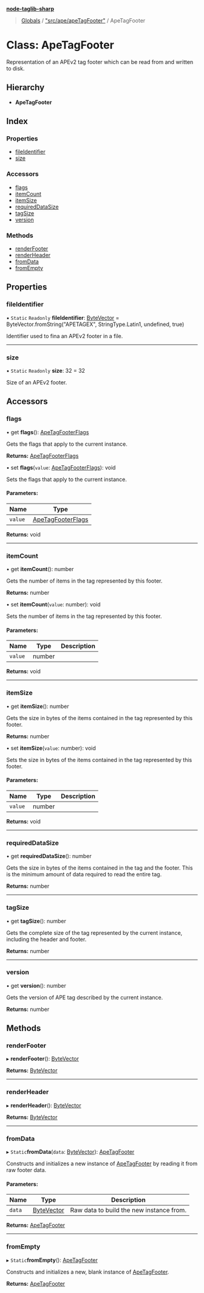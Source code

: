 **[node-taglib-sharp](../README.md)**

> [Globals](../globals.md) / ["src/ape/apeTagFooter"](../modules/_src_ape_apetagfooter_.md) / ApeTagFooter

# Class: ApeTagFooter

Representation of an APEv2 tag footer which can be read from and written to disk.

## Hierarchy

* **ApeTagFooter**

## Index

### Properties

* [fileIdentifier](_src_ape_apetagfooter_.apetagfooter.md#fileidentifier)
* [size](_src_ape_apetagfooter_.apetagfooter.md#size)

### Accessors

* [flags](_src_ape_apetagfooter_.apetagfooter.md#flags)
* [itemCount](_src_ape_apetagfooter_.apetagfooter.md#itemcount)
* [itemSize](_src_ape_apetagfooter_.apetagfooter.md#itemsize)
* [requiredDataSize](_src_ape_apetagfooter_.apetagfooter.md#requireddatasize)
* [tagSize](_src_ape_apetagfooter_.apetagfooter.md#tagsize)
* [version](_src_ape_apetagfooter_.apetagfooter.md#version)

### Methods

* [renderFooter](_src_ape_apetagfooter_.apetagfooter.md#renderfooter)
* [renderHeader](_src_ape_apetagfooter_.apetagfooter.md#renderheader)
* [fromData](_src_ape_apetagfooter_.apetagfooter.md#fromdata)
* [fromEmpty](_src_ape_apetagfooter_.apetagfooter.md#fromempty)

## Properties

### fileIdentifier

▪ `Static` `Readonly` **fileIdentifier**: [ByteVector](_src_bytevector_.bytevector.md) = ByteVector.fromString("APETAGEX", StringType.Latin1, undefined, true)

Identifier used to fina an APEv2 footer in a file.

___

### size

▪ `Static` `Readonly` **size**: 32 = 32

Size of an APEv2 footer.

## Accessors

### flags

• get **flags**(): [ApeTagFooterFlags](../enums/_src_ape_apetagfooter_.apetagfooterflags.md)

Gets the flags that apply to the current instance.

**Returns:** [ApeTagFooterFlags](../enums/_src_ape_apetagfooter_.apetagfooterflags.md)

• set **flags**(`value`: [ApeTagFooterFlags](../enums/_src_ape_apetagfooter_.apetagfooterflags.md)): void

Sets the flags that apply to the current instance.

#### Parameters:

Name | Type |
------ | ------ |
`value` | [ApeTagFooterFlags](../enums/_src_ape_apetagfooter_.apetagfooterflags.md) |

**Returns:** void

___

### itemCount

• get **itemCount**(): number

Gets the number of items in the tag represented by this footer.

**Returns:** number

• set **itemCount**(`value`: number): void

Sets the number of items in the tag represented by this footer.

#### Parameters:

Name | Type | Description |
------ | ------ | ------ |
`value` | number |   |

**Returns:** void

___

### itemSize

• get **itemSize**(): number

Gets the size in bytes of the items contained in the tag represented by this footer.

**Returns:** number

• set **itemSize**(`value`: number): void

Sets the size in bytes of the items contained in the tag represented by this footer.

#### Parameters:

Name | Type | Description |
------ | ------ | ------ |
`value` | number |   |

**Returns:** void

___

### requiredDataSize

• get **requiredDataSize**(): number

Gets the size in bytes of the items contained in the tag and the footer. This is the minimum
amount of data required to read the entire tag.

**Returns:** number

___

### tagSize

• get **tagSize**(): number

Gets the complete size of the tag represented by the current instance, including the header
and footer.

**Returns:** number

___

### version

• get **version**(): number

Gets the version of APE tag described by the current instance.

**Returns:** number

## Methods

### renderFooter

▸ **renderFooter**(): [ByteVector](_src_bytevector_.bytevector.md)

**Returns:** [ByteVector](_src_bytevector_.bytevector.md)

___

### renderHeader

▸ **renderHeader**(): [ByteVector](_src_bytevector_.bytevector.md)

**Returns:** [ByteVector](_src_bytevector_.bytevector.md)

___

### fromData

▸ `Static`**fromData**(`data`: [ByteVector](_src_bytevector_.bytevector.md)): [ApeTagFooter](_src_ape_apetagfooter_.apetagfooter.md)

Constructs and initializes a new instance of [ApeTagFooter](_src_ape_apetagfooter_.apetagfooter.md) by reading it from raw
footer data.

#### Parameters:

Name | Type | Description |
------ | ------ | ------ |
`data` | [ByteVector](_src_bytevector_.bytevector.md) | Raw data to build the new instance from.  |

**Returns:** [ApeTagFooter](_src_ape_apetagfooter_.apetagfooter.md)

___

### fromEmpty

▸ `Static`**fromEmpty**(): [ApeTagFooter](_src_ape_apetagfooter_.apetagfooter.md)

Constructs and initializes a new, blank instance of [ApeTagFooter](_src_ape_apetagfooter_.apetagfooter.md).

**Returns:** [ApeTagFooter](_src_ape_apetagfooter_.apetagfooter.md)
